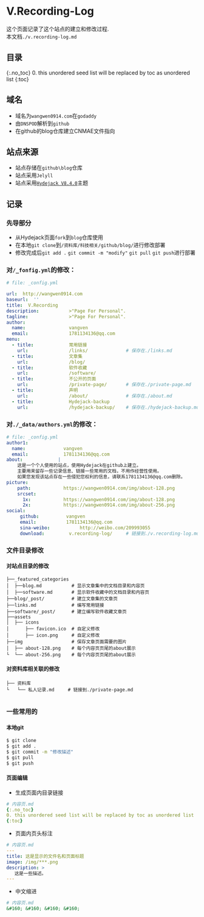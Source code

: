 
# V.Recording-Log

这个页面记录了这个站点的建立和修改过程.  
本文档`./v.recording-log.md`
  
  
## 目录
{:.no_toc}
0. this unordered seed list will be replaced by toc as unordered list
{:toc}


## 域名
* 域名为`wangwen0914.com`在`godaddy`
* 由`DNSPOD`解析到`github`
* 在github的blog仓库建立CNMAE文件指向  

## 站点来源
* 站点存储在`github\blog`仓库
* 站点采用`Jelyll`
* 站点采用[`Hydejack V8.4.0`](http://jekyllthemes.org/themes/hydejack/)主题

## 记录
### 先导部分
* 从Hydejack页面`fork`到`blog`仓库使用
* 在本地`git clone`到`/资料库/科技相关/github/blog/`进行修改部署
* 修改完成后`git add .` `git commit -m "modify"` `git pull` `git push`进行部署

### 对`/_fonfig.yml`的修改： 
~~~yml
# file: _config.yml

url:  http://wangwen0914.com
baseurl:  ''
title:  V.Recording
description:           >"Page For Personal".
tagline:               >"Page For Personal".
author:
  name:                vangven
  email:               1781134136@qq.com
menu:
  - title:             常用链接
    url:               /links/				# 保存在./links.md
  - title:             文章集
    url:               /blog/
  - title:             软件收藏
    url:               /software/
  - title:             不公开的页面
    url:               /private-page/		# 保存在./private-page.md
  - title:             声明
    url:               /about/				# 保存在./about.md
  - title:             Hydejack-backup
    url:               /hydejack-backup/	# 保存在./hydejack-backup.md
~~~


### 对`./_data/authors.yml`的修改： 
~~~yml
# file: _config.yml
author1:
  name:              vangven
  email:             1781134136@qq.com
about:             |
    这是一个个人使用的站点，使用Hydejack在github上建立。
    主要用来留存一些记录信息、链接一些常用的文档，不用作经营性使用。
    如果您发现该站点存在一些侵犯您权利的信息，请联系1781134136@qq.com删除。
picture:
    path:            https://wangwen0914.com/img/about-128.png
    srcset:
      1x:            https://wangwen0914.com/img/about-128.png
      2x:            https://wangwen0914.com/img/about-256.png
social:
     github:          vangven
     email:           1781134136@qq.com
     sina-weibo:           http://weibo.com/209993055
	 download:         v.recording-log/		# 链接到./v.recording-log.md
~~~

### 文件目录修改

#### 对站点目录的修改
~~~
├──_featured_categories
│  ├──blog.md			# 显示文章集中的文档目录和内容页
│  ├──software.md		# 显示软件收藏中的文档目录和内容页
├──blog/_post/			# 建立文章集的文章页
├──links.md				# 编写常用链接
├──software/_post/		# 建立编写软件收藏文章页
├──assets
│  ├── icons
│      ├── favicon.ico	# 自定义修改
│      ├── icon.png		# 自定义修改
├──img					# 保存文章页面需要的图片
│  ├── about-128.png	# 每个内容页页尾的about展示
└  └── about-256.png	# 每个内容页页尾的about展示

~~~


#### 对资料库相关联的修改
~~~
├── 资料库
└	└── 私人记录.md		# 链接到./private-page.md


~~~
  
  
### 一些常用的
#### 本地git
~~~bash
$ git clone
$ git add .
$ git commit -m "修改描述"
$ git pull
$ git push
~~~


#### 页面编辑
* 生成页面内目录链接

~~~yml
# 内容页.md
{:.no_toc}
0. this unordered seed list will be replaced by toc as unordered list
{:toc}
~~~


* 页面内页头标注

~~~yml
# 内容页.md
---
title: 这是显示的文件名和页面标题
image: /img/***.png
description: >
   这是一些描述。
---
~~~

* 中文缩进  

~~~yml
# 内容页.md
&#160; &#160; &#160; &#160;
~~~
